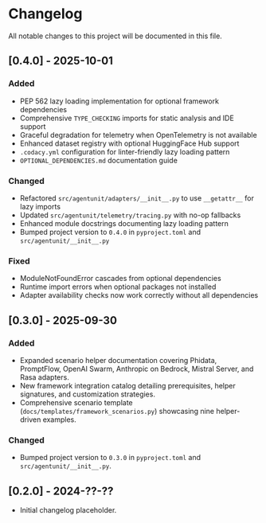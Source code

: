 # Changelog

All notable changes to this project will be documented in this file.

## [0.4.0] - 2025-10-01

### Added
- PEP 562 lazy loading implementation for optional framework dependencies
- Comprehensive `TYPE_CHECKING` imports for static analysis and IDE support
- Graceful degradation for telemetry when OpenTelemetry is not available
- Enhanced dataset registry with optional HuggingFace Hub support
- `.codacy.yml` configuration for linter-friendly lazy loading pattern
- `OPTIONAL_DEPENDENCIES.md` documentation guide

### Changed
- Refactored `src/agentunit/adapters/__init__.py` to use `__getattr__` for lazy imports
- Updated `src/agentunit/telemetry/tracing.py` with no-op fallbacks
- Enhanced module docstrings documenting lazy loading pattern
- Bumped project version to `0.4.0` in `pyproject.toml` and `src/agentunit/__init__.py`

### Fixed
- ModuleNotFoundError cascades from optional dependencies
- Runtime import errors when optional packages not installed
- Adapter availability checks now work correctly without all dependencies

## [0.3.0] - 2025-09-30

### Added
- Expanded scenario helper documentation covering Phidata, PromptFlow, OpenAI Swarm, Anthropic on Bedrock, Mistral Server, and Rasa adapters.
- New framework integration catalog detailing prerequisites, helper signatures, and customization strategies.
- Comprehensive scenario template (`docs/templates/framework_scenarios.py`) showcasing nine helper-driven examples.

### Changed
- Bumped project version to `0.3.0` in `pyproject.toml` and `src/agentunit/__init__.py`.

## [0.2.0] - 2024-??-??

- Initial changelog placeholder.

